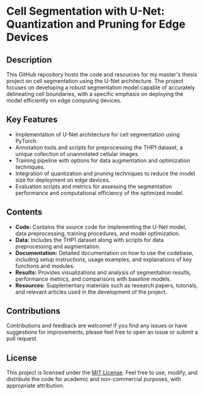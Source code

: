 # Cell Segmentation with U-Net: Quantization and Pruning for Edge Devices

## Description

This GitHub repository hosts the code and resources for my master's thesis project on cell segmentation using the U-Net architecture. The project focuses on developing a robust segmentation model capable of accurately delineating cell boundaries, with a specific emphasis on deploying the model efficiently on edge computing devices.

## Key Features

- Implementation of U-Net architecture for cell segmentation using PyTorch.
- Annotation tools and scripts for preprocessing the THP1 dataset, a unique collection of unannotated cellular images.
- Training pipeline with options for data augmentation and optimization techniques.
- Integration of quantization and pruning techniques to reduce the model size for deployment on edge devices.
- Evaluation scripts and metrics for assessing the segmentation performance and computational efficiency of the optimized model.

## Contents

- **Code:** Contains the source code for implementing the U-Net model, data preprocessing, training procedures, and model optimization.
- **Data:** Includes the THP1 dataset along with scripts for data preprocessing and augmentation.
- **Documentation:** Detailed documentation on how to use the codebase, including setup instructions, usage examples, and explanations of key functions and modules.
- **Results:** Provides visualizations and analysis of segmentation results, performance metrics, and comparisons with baseline models.
- **Resources:** Supplementary materials such as research papers, tutorials, and relevant articles used in the development of the project.

## Contributions

Contributions and feedback are welcome! If you find any issues or have suggestions for improvements, please feel free to open an issue or submit a pull request.

## License

This project is licensed under the [MIT License](link_to_license). Feel free to use, modify, and distribute the code for academic and non-commercial purposes, with appropriate attribution.

